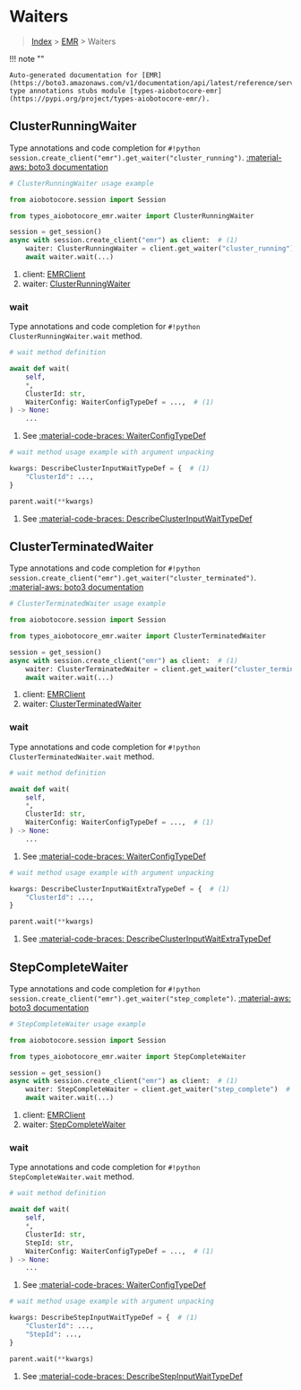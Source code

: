 # Waiters

> [Index](../README.md) > [EMR](./README.md) > Waiters

!!! note ""

    Auto-generated documentation for [EMR](https://boto3.amazonaws.com/v1/documentation/api/latest/reference/services/emr.html#emr)
    type annotations stubs module [types-aiobotocore-emr](https://pypi.org/project/types-aiobotocore-emr/).

## ClusterRunningWaiter

Type annotations and code completion for `#!python session.create_client("emr").get_waiter("cluster_running")`.
[:material-aws: boto3 documentation](https://boto3.amazonaws.com/v1/documentation/api/latest/reference/services/emr/waiter/ClusterRunning.html#EMR.Waiter.ClusterRunning)

```python
# ClusterRunningWaiter usage example

from aiobotocore.session import Session

from types_aiobotocore_emr.waiter import ClusterRunningWaiter

session = get_session()
async with session.create_client("emr") as client:  # (1)
    waiter: ClusterRunningWaiter = client.get_waiter("cluster_running")  # (2)
    await waiter.wait(...)
```

1. client: [EMRClient](./client.md)
2. waiter: [ClusterRunningWaiter](./waiters.md#clusterrunningwaiter)


### wait

Type annotations and code completion for `#!python ClusterRunningWaiter.wait` method.

```python
# wait method definition

await def wait(
    self,
    *,
    ClusterId: str,
    WaiterConfig: WaiterConfigTypeDef = ...,  # (1)
) -> None:
    ...
```

1. See [:material-code-braces: WaiterConfigTypeDef](./type_defs.md#waiterconfigtypedef)


```python
# wait method usage example with argument unpacking

kwargs: DescribeClusterInputWaitTypeDef = {  # (1)
    "ClusterId": ...,
}

parent.wait(**kwargs)
```

1. See [:material-code-braces: DescribeClusterInputWaitTypeDef](./type_defs.md#describeclusterinputwaittypedef)
## ClusterTerminatedWaiter

Type annotations and code completion for `#!python session.create_client("emr").get_waiter("cluster_terminated")`.
[:material-aws: boto3 documentation](https://boto3.amazonaws.com/v1/documentation/api/latest/reference/services/emr/waiter/ClusterTerminated.html#EMR.Waiter.ClusterTerminated)

```python
# ClusterTerminatedWaiter usage example

from aiobotocore.session import Session

from types_aiobotocore_emr.waiter import ClusterTerminatedWaiter

session = get_session()
async with session.create_client("emr") as client:  # (1)
    waiter: ClusterTerminatedWaiter = client.get_waiter("cluster_terminated")  # (2)
    await waiter.wait(...)
```

1. client: [EMRClient](./client.md)
2. waiter: [ClusterTerminatedWaiter](./waiters.md#clusterterminatedwaiter)


### wait

Type annotations and code completion for `#!python ClusterTerminatedWaiter.wait` method.

```python
# wait method definition

await def wait(
    self,
    *,
    ClusterId: str,
    WaiterConfig: WaiterConfigTypeDef = ...,  # (1)
) -> None:
    ...
```

1. See [:material-code-braces: WaiterConfigTypeDef](./type_defs.md#waiterconfigtypedef)


```python
# wait method usage example with argument unpacking

kwargs: DescribeClusterInputWaitExtraTypeDef = {  # (1)
    "ClusterId": ...,
}

parent.wait(**kwargs)
```

1. See [:material-code-braces: DescribeClusterInputWaitExtraTypeDef](./type_defs.md#describeclusterinputwaitextratypedef)
## StepCompleteWaiter

Type annotations and code completion for `#!python session.create_client("emr").get_waiter("step_complete")`.
[:material-aws: boto3 documentation](https://boto3.amazonaws.com/v1/documentation/api/latest/reference/services/emr/waiter/StepComplete.html#EMR.Waiter.StepComplete)

```python
# StepCompleteWaiter usage example

from aiobotocore.session import Session

from types_aiobotocore_emr.waiter import StepCompleteWaiter

session = get_session()
async with session.create_client("emr") as client:  # (1)
    waiter: StepCompleteWaiter = client.get_waiter("step_complete")  # (2)
    await waiter.wait(...)
```

1. client: [EMRClient](./client.md)
2. waiter: [StepCompleteWaiter](./waiters.md#stepcompletewaiter)


### wait

Type annotations and code completion for `#!python StepCompleteWaiter.wait` method.

```python
# wait method definition

await def wait(
    self,
    *,
    ClusterId: str,
    StepId: str,
    WaiterConfig: WaiterConfigTypeDef = ...,  # (1)
) -> None:
    ...
```

1. See [:material-code-braces: WaiterConfigTypeDef](./type_defs.md#waiterconfigtypedef)


```python
# wait method usage example with argument unpacking

kwargs: DescribeStepInputWaitTypeDef = {  # (1)
    "ClusterId": ...,
    "StepId": ...,
}

parent.wait(**kwargs)
```

1. See [:material-code-braces: DescribeStepInputWaitTypeDef](./type_defs.md#describestepinputwaittypedef)
